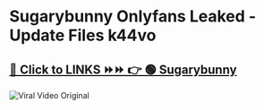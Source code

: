 
 # Sugarybunny Onlyfans Leaked - Update Files k44vo

## <h2><a href="https://clipsfans.com/Sugarybunny&ref=git">🔗 Click to LINKS ⏩⏩ 👉 🟢 Sugarybunny </a></h2>

<a href="https://clipsfans.com/Sugarybunny&ref=git" rel="nofollow" data-target="animated-image.originalLink"><img src="https://i.ibb.co.com/xMMVF88/686577567.gif" alt="Viral Video Original" style="max-width: 100%; display: inline-block;" data-target="animated-image.originalImage"></a>

